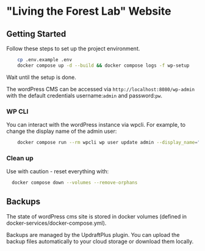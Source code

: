 # "Living the Forest Lab" Website

## Getting Started

Follow these steps to set up the project environment.

```bash
    cp .env.example .env
    docker compose up -d --build && docker compose logs -f wp-setup
```
Wait until the setup is done.

The wordPress CMS can be accessed via `http://localhost:8080/wp-admin` with 
the default credentials username:`admin` and password:`pw`.

### WP CLI
You can interact with the wordPress instance via wpcli. For example, to change the display name of the admin user:
```bash
    docker compose run --rm wpcli wp user update admin --display_name="newDisplayName"
```

### Clean up
Use with caution - reset everything with:
```bash
  docker compose down --volumes --remove-orphans
```

## Backups

The state of wordPress cms site is stored in docker volumes (defined in docker-services/docker-compose.yml).

Backups are managed by the UpdraftPlus plugin.
You can upload the backup files automatically to your cloud storage or download them locally.

